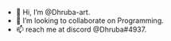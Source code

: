 - 👋 Hi, I’m @Dhruba-art.
- 💞️ I’m looking to collaborate on Programming.
- 📫 reach me at discord @Dhruba#4937.

<!---
Dhruba-art/Dhruba-art is a ✨ special ✨ repository because its `README.md` (this file) appears on your GitHub profile.
You can click the Preview link to take a look at your changes.
--->
